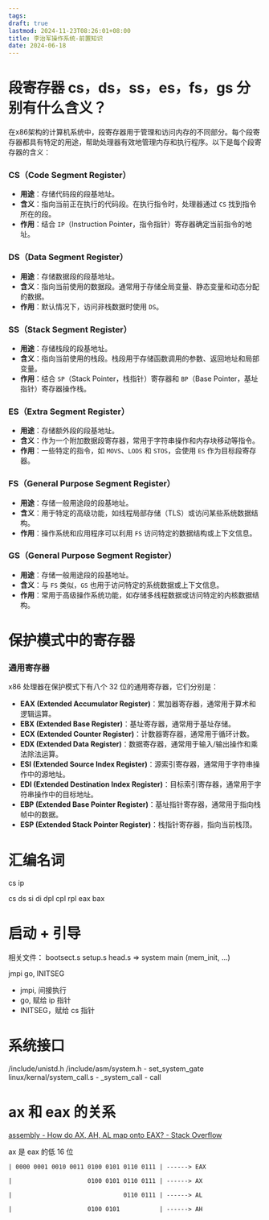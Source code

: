 ```yaml
---
tags: 
draft: true
lastmod: 2024-11-23T08:26:01+08:00
title: 李治军操作系统-前置知识
date: 2024-06-18
---
```



# 段寄存器 cs，ds，ss，es，fs，gs 分别有什么含义？

在x86架构的计算机系统中，段寄存器用于管理和访问内存的不同部分。每个段寄存器都具有特定的用途，帮助处理器有效地管理内存和执行程序。以下是每个段寄存器的含义：

### CS（Code Segment Register）

- **用途**：存储代码段的段基地址。
- **含义**：指向当前正在执行的代码段。在执行指令时，处理器通过 `CS` 找到指令所在的段。
- **作用**：结合 `IP`（Instruction Pointer，指令指针）寄存器确定当前指令的地址。

### DS（Data Segment Register）

- **用途**：存储数据段的段基地址。
- **含义**：指向当前使用的数据段。通常用于存储全局变量、静态变量和动态分配的数据。
- **作用**：默认情况下，访问非栈数据时使用 `DS`。

### SS（Stack Segment Register）

- **用途**：存储栈段的段基地址。
- **含义**：指向当前使用的栈段。栈段用于存储函数调用的参数、返回地址和局部变量。
- **作用**：结合 `SP`（Stack Pointer，栈指针）寄存器和 `BP`（Base Pointer，基址指针）寄存器操作栈。

### ES（Extra Segment Register）

- **用途**：存储额外段的段基地址。
- **含义**：作为一个附加数据段寄存器，常用于字符串操作和内存块移动等指令。
- **作用**：一些特定的指令，如 `MOVS`、`LODS` 和 `STOS`，会使用 `ES` 作为目标段寄存器。

### FS（General Purpose Segment Register）

- **用途**：存储一般用途段的段基地址。
- **含义**：用于特定的高级功能，如线程局部存储（TLS）或访问某些系统数据结构。
- **作用**：操作系统和应用程序可以利用 `FS` 访问特定的数据结构或上下文信息。

### GS（General Purpose Segment Register）

- **用途**：存储一般用途段的段基地址。
- **含义**：与 `FS` 类似，`GS` 也用于访问特定的系统数据或上下文信息。
- **作用**：常用于高级操作系统功能，如存储多线程数据或访问特定的内核数据结构。

# 保护模式中的寄存器
### 通用寄存器

x86 处理器在保护模式下有八个 32 位的通用寄存器，它们分别是：

- **EAX (Extended Accumulator Register)**：累加器寄存器，通常用于算术和逻辑运算。
- **EBX (Extended Base Register)**：基址寄存器，通常用于基址存储。
- **ECX (Extended Counter Register)**：计数器寄存器，通常用于循环计数。
- **EDX (Extended Data Register)**：数据寄存器，通常用于输入/输出操作和乘法除法运算。
- **ESI (Extended Source Index Register)**：源索引寄存器，通常用于字符串操作中的源地址。
- **EDI (Extended Destination Index Register)**：目标索引寄存器，通常用于字符串操作中的目标地址。
- **EBP (Extended Base Pointer Register)**：基址指针寄存器，通常用于指向栈帧中的数据。
- **ESP (Extended Stack Pointer Register)**：栈指针寄存器，指向当前栈顶。

# 汇编名词
cs
ip

cs
ds
si
di
dpl
cpl
rpl
eax
bax


# 启动 + 引导
相关文件：
bootsect.s
setup.s
head.s => system
main (mem_init, ...)

jmpi go, INITSEG
- jmpi, 间接执行
- go, 赋给 ip 指针
- INITSEG，赋给 cs 指针

# 系统接口
/include/unistd.h
/include/asm/system.h - set_system_gate
linux/kernal/system_call.s - \_system_call - call


# ax 和 eax 的关系

[assembly - How do AX, AH, AL map onto EAX? - Stack Overflow](https://stackoverflow.com/questions/15191178/how-do-ax-ah-al-map-onto-eax)

ax 是 eax 的低 16 位
```
| 0000 0001 0010 0011 0100 0101 0110 0111 | ------> EAX

|                     0100 0101 0110 0111 | ------> AX

|                               0110 0111 | ------> AL

|                     0100 0101           | ------> AH
```


